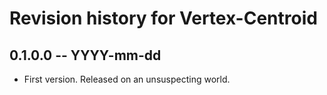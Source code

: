 # Revision history for Vertex-Centroid

## 0.1.0.0 -- YYYY-mm-dd

* First version. Released on an unsuspecting world.
